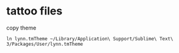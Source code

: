 # tattoo files

copy theme

```
ln lynn.tmTheme ~/Library/Application\ Support/Sublime\ Text\ 3/Packages/User/lynn.tmTheme
```
